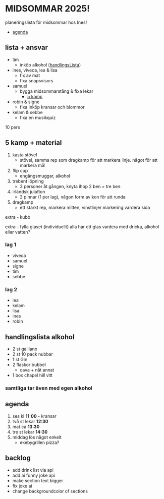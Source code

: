 # MIDSOMMAR 2025!

planeringslista för midsommar hos Ines!

- [agenda](#agenda)

## lista + ansvar

- tim
  - inköp alkohol ([handlingsLista](#handlingslista-alkohol))
- ines, viveca, lea & lisa
  - fix av mat
  - fixa snapsvisors
- samuel
  - bygga midsommarstång & fixa lekar
    - [5 kamp](#5-kamp)
- robin & signe
  - fixa inköp kransar och blommor
- kelam & sebbe
  - fixa en musikquiz

10 pers

## 5 kamp + material

1. kasta stövel
   - stövel, samma rep som dragkamp för att markera linje. något för att markera mål
2. flip cup
   - engångsmuggar, alkohol
3. trebent löpning
   - 3 personer åt gången, knyta ihop 2 ben = tre ben
4. irländsk julafton
   - 2 pinnar (1 per lag), någon form av kon för att runda
5. dragkamp
   - ett starkt rep, markera mitten, vinstlinjer markering vardera sida

extra - kubb

extra - fylla glaset (individuellt)
alla har ett glas vardera med dricka, alkohol eller vatten?

### lag 1

- viveca
- samuel
- signe
- tim
- sebbe

### lag 2

- lea
- kelam
- lisa
- ines
- robin

## handlingslista alkohol

- 2 st galliano
- 2 st 10 pack nubbar
- 1 st Gin
- 2 flaskor bubbel
  - cava + nåt annat
- 1 box chapel hill vitt

### samtliga tar även med egen alkohol

## agenda

1. ses kl **11:00** - kransar
2. två st lekar **12:30**
3. mat ca **13:30**
4. tre st lekar **14:30**
5. middag lös något enkelt
   - ekebygrillen pizza?

## backlog
- add drink list via api
- add ai funny joke api
- make section text bigger
- fix joke ai
- change backgroundcolor of sections

